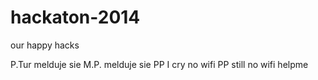 hackaton-2014
=============

our happy hacks

P.Tur melduje sie
M.P. melduje sie
PP I cry no wifi
PP still no wifi helpme
